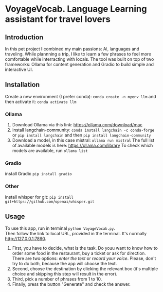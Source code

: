 # VoyageVocab. Language Learning assistant for travel lovers

## Introduction
In this pet project I combined my main passions: AI, languages and traveling. 
While plannning a trip, I like to learn a few phrases to feel more comfortable while interracting with locals. 
The tool was built on top of two frameworks: Ollama for content generation and Gradio to build simple and interactive UI.  

## Installation
Create a new environment (I prefer conda): 
    `conda create -n myenv llm` 
    and then activate it: `conda activate llm`

### Ollama
1. Download Ollama via this link: https://ollama.com/download/mac
2. Install langchain-community: 
    `conda install langchain -c conda-forge` or `pip install langchain`
    and then 
    `pip install langchain-community`
3. Download a model, in this case mistral: `ollama run mistral`
The full list of available models is here: https://ollama.com/library
To check which models are available, run `ollama list`
### Gradio 
install Gradio
`pip install gradio`

### Other
install whisper for git:
`pip install git+https://github.com/openai/whisper.git`

## Usage
To use this app, run in terminal `python VoyageVocab.py`.      
Then follow the link to local URL, provided in the terminal. It's normally http://127.0.0.1:7860.  
1. First, you have to decide, what is the task. Do youu want to know how to order some food in the restaurant, buy a ticket or ask for direction.   
There are two options: *enter the text* or *record your voice*. Please, don't try to do both, because the app will choose the text.   
2. Second, choose the destination by clicking the relevant box (it's multiple choice and skipping this step will result in the error).   
3. Third, pick a number of phrases from 1 to 10.  
4. Finally, press the button "Generate" and check the answer.   


